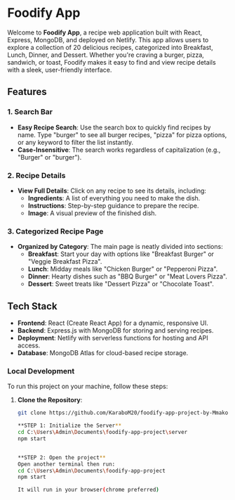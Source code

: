 # Foodify App

Welcome to **Foodify App**, a recipe web application built with React, Express, MongoDB, and deployed on Netlify. This app allows users to explore a collection of 20 delicious recipes, categorized into Breakfast, Lunch, Dinner, and Dessert. Whether you're craving a burger, pizza, sandwich, or toast, Foodify makes it easy to find and view recipe details with a sleek, user-friendly interface.

## Features

### 1. Search Bar
- **Easy Recipe Search**: Use the search box to quickly find recipes by name. Type "burger" to see all burger recipes, "pizza" for pizza options, or any keyword to filter the list instantly.
- **Case-Insensitive**: The search works regardless of capitalization (e.g., "Burger" or "burger").

### 2. Recipe Details
- **View Full Details**: Click on any recipe to see its details, including:
  - **Ingredients**: A list of everything you need to make the dish.
  - **Instructions**: Step-by-step guidance to prepare the recipe.
  - **Image**: A visual preview of the finished dish.

### 3. Categorized Recipe Page
- **Organized by Category**: The main page is neatly divided into sections:
  - **Breakfast**: Start your day with options like "Breakfast Burger" or "Veggie Breakfast Pizza".
  - **Lunch**: Midday meals like "Chicken Burger" or "Pepperoni Pizza".
  - **Dinner**: Hearty dishes such as "BBQ Burger" or "Meat Lovers Pizza".
  - **Dessert**: Sweet treats like "Dessert Pizza" or "Chocolate Toast".
  

## Tech Stack
- **Frontend**: React (Create React App) for a dynamic, responsive UI.
- **Backend**: Express.js with MongoDB for storing and serving recipes.
- **Deployment**: Netlify with serverless functions for hosting and API access.
- **Database**: MongoDB Atlas for cloud-based recipe storage.

  
### Local Development
To run this project on your machine, follow these steps:

1. **Clone the Repository**:
   ```bash
   git clone https://github.com/KaraboM20/foodify-app-project-by-MmakoKay.git

   **STEP 1: Initialize the Server**
   cd C:\Users\Admin\Documents\foodify-app-project\server
   npm start

   
   **STEP 2: Open the project**
   Open another terminal then run:
   cd C:\Users\Admin\Documents\foodify-app-project
   npm start
   
   It will run in your browser(chrome preferred)
   
